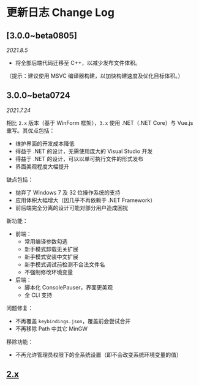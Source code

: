 # 更新日志 Change Log

## \[3.0.0~beta0805\]
*2021.8.5*

- 将全部后端代码迁移至 C++，以减少发布文件体积。
 
（提示：建议使用 MSVC 编译器构建，以加快构建速度及优化目标体积。）

## 3.0.0~beta0724
*2021.7.24*

相比 `2.x` 版本（基于 WinForm 框架），`3.x` 使用 .NET（.NET Core）与 Vue.js 重写。其优点包括：
- 维护界面的开发成本降低
- 得益于 .NET 的设计，无需使用庞大的 Visual Studio 开发
- 得益于 .NET 的设计，可以以单可执行文件的形式发布
- 界面美观程度大幅提升

缺点包括：
- 抛弃了 Windows 7 及 32 位操作系统的支持
- 应用体积大幅增大（因几乎不再依赖于 .NET Framework）
- 前后端完全分离的设计可能对部分用户造成困扰

新功能：
- 前端：
    - 常用编译参数勾选
    - 新手模式卸载无关扩展
    - 新手模式安装中文扩展
    - 新手模式调试前检测不合法文件名
    - 不强制修改环境变量
- 后端：
    - 脚本化 ConsolePauser，界面更美观
    - 全 CLI 支持

问题修复：
- 不再覆盖 `keybindings.json`，覆盖前会尝试合并
- 不再移除 Path 中其它 MinGW

移除功能：
- 不再允许管理员权限下的全系统设置（即不会改变系统环境变量的值）

## [2.x](https://github.com/Guyutongxue/VSCodeConfigHelper/blob/v2.x/CHANGELOG.md)